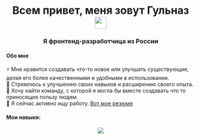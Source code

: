 <h1 align="center">Всем привет, меня зовут Гульназ</h> 
<img src="https://github.com/blackcater/blackcater/raw/main/images/Hi.gif" height="32"/></h1>
<h3 align="center">Я фронтенд-разработчица из России</h3>

<h4>Обо мне </h4>
<p>
  ⚡ Мне нравится создавать что-то новое или улучшать существующие, делая его более качественными и удобными в использовании.<br/>
  🌱 Стремлюсь к улучшению своих навыков и расширению своего опыта.<br/>
  👯 Хочу найти команду, с которой я могла бы вместе создавать что то приносящее пользу людям.<br/>
  🔭 Я сейчас активно ищу работу. <a href="https://hh.ru/resume/01147acbff0da13de40039ed1f554d4e30786b" target="_blank">Вот мое резюме</a>
</p>


<h4>Мои навыки:</h4>
<p align="center">
  <a href="https://skillicons.dev">
    <img src="https://skillicons.dev/icons?i=git,js,html,css,typescript,react,redux" />
  </a>
</p>
